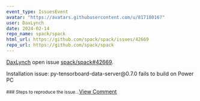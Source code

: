```yaml
---
event_type: IssuesEvent
avatar: "https://avatars.githubusercontent.com/u/81718016?"
user: DaxLynch
date: 2024-02-14
repo_name: spack/spack
html_url: https://github.com/spack/spack/issues/42669
repo_url: https://github.com/spack/spack
---
```


<a href='https://github.com/DaxLynch' target='_blank'>DaxLynch</a> open issue <a href='https://github.com/spack/spack/issues/42669' target='_blank'>spack/spack#42669</a>.

<p>Installation issue: py-tensorboard-data-server@0.7.0 fails to build on Power PC</p><small>### Steps to reproduce the issue...</small><a href='https://github.com/spack/spack/issues/42669' target='_blank'>View Comment</a>
